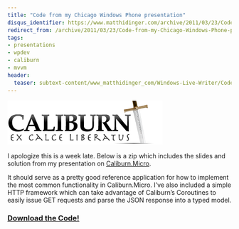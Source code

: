```yaml
---
title: "Code from my Chicago Windows Phone presentation"
disqus_identifier: https://www.matthidinger.com/archive/2011/03/23/Code-from-my-Chicago-Windows-Phone-presentation.aspx
redirect_from: /archive/2011/03/23/Code-from-my-Chicago-Windows-Phone-presentation.aspx/
tags: 
- presentations
- wpdev
- caliburn
- mvvm
header:
  teaser: subtext-content/www_matthidinger_com/Windows-Live-Writer/Code-from-my-Chicago-windows-phone-prese_B2AB/Caliburn-cropped_thumb_1.png
---
```

![](/images/subtext-content/www_matthidinger_com/Windows-Live-Writer/Code-from-my-Chicago-windows-phone-prese_B2AB/Caliburn-cropped_thumb_1.png)

I apologize this is a week late. Below is a zip which includes the slides and solution from my presentation on [Caliburn.Micro](https://caliburnmicro.codeplex.com/).

It should serve as a pretty good reference application for how to implement the most common functionality in Caliburn.Micro. I’ve also included a simple HTTP framework which can take advantage of Caliburn’s Coroutines to easily issue GET requests and parse the JSON response into a typed model.

### [Download the Code!](https://buswatchapp.com/downloads/caliburnwp7.zip)

 

